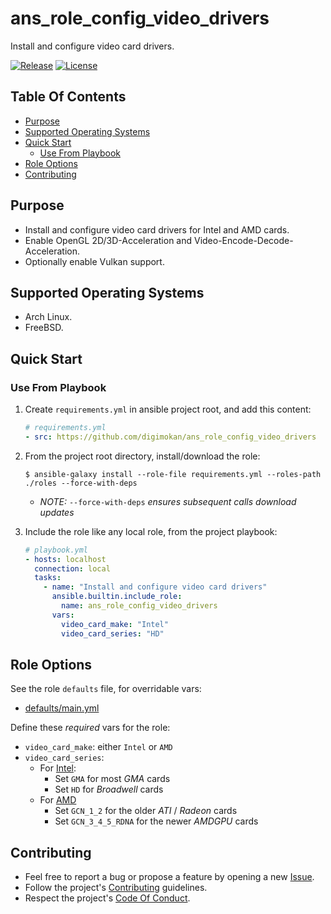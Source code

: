 # ans_role_config_video_drivers

Install and configure video card drivers.

[![Release](https://img.shields.io/github/release/digimokan/ans_role_config_video_drivers.svg?label=release)](https://github.com/digimokan/ans_role_config_video_drivers/releases/latest "Latest Release Notes")
[![License](https://img.shields.io/badge/license-MIT-blue.svg?label=license)](LICENSE.md "Project License")

## Table Of Contents

* [Purpose](#purpose)
* [Supported Operating Systems](#supported-operating-systems)
* [Quick Start](#quick-start)
    * [Use From Playbook](#use-from-playbook)
* [Role Options](#role-options)
* [Contributing](#contributing)

## Purpose

* Install and configure video card drivers for Intel and AMD cards.
* Enable OpenGL 2D/3D-Acceleration and Video-Encode-Decode-Acceleration.
* Optionally enable Vulkan support.

## Supported Operating Systems

* Arch Linux.
* FreeBSD.

## Quick Start

### Use From Playbook

1. Create `requirements.yml` in ansible project root, and add this content:

   ```yaml
   # requirements.yml
   - src: https://github.com/digimokan/ans_role_config_video_drivers
   ```

2. From the project root directory, install/download the role:

   ```shell
   $ ansible-galaxy install --role-file requirements.yml --roles-path ./roles --force-with-deps
   ```

   * _NOTE:_ `--force-with-deps` _ensures subsequent calls download updates_

3. Include the role like any local role, from the project playbook:

   ```yaml
   # playbook.yml
   - hosts: localhost
     connection: local
     tasks:
       - name: "Install and configure video card drivers"
         ansible.builtin.include_role:
           name: ans_role_config_video_drivers
         vars:
           video_card_make: "Intel"
           video_card_series: "HD"
   ```

## Role Options

See the role `defaults` file, for overridable vars:

  * [defaults/main.yml](../defaults/main.yml)

Define these _required_ vars for the role:

  * `video_card_make`: either `Intel` or `AMD`
  * `video_card_series`:
      * For [Intel](https://wiki.archlinux.org/title/Hardware_video_acceleration#Intel):
          * Set `GMA` for most _GMA_ cards
          * Set `HD` for _Broadwell_ cards
      * For [AMD](https://wiki.archlinux.org/title/Xorg#AMD)
          * Set `GCN_1_2` for the older _ATI_ / _Radeon_ cards
          * Set `GCN_3_4_5_RDNA` for the newer _AMDGPU_ cards

## Contributing

* Feel free to report a bug or propose a feature by opening a new
  [Issue](https://github.com/digimokan/ans_role_config_video_drivers/issues).
* Follow the project's [Contributing](CONTRIBUTING.md) guidelines.
* Respect the project's [Code Of Conduct](CODE_OF_CONDUCT.md).

